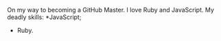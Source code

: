 On my way to becoming a GitHub Master. I love Ruby and JavaScript. 
My deadly skills:
 *JavaScript;
 * Ruby.